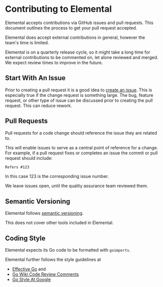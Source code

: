 # Contributing to Elemental

Elemental accepts contributions via GitHub issues and pull requests.
This document outlines the process to get your pull request accepted.

Elemental does accept external contributions in general, however the team's time is limited.

Elemental is on a quarterly release cycle, so it might take a long time
for external contributions to be commented on, let alone reviewed and
merged. We expect review times to improve in the future.

## Start With An Issue

Prior to creating a pull request it is a good idea to [create an issue].
This is especially true if the change request is something large.
The bug, feature request, or other type of issue can be discussed prior to
creating the pull request. This can reduce rework.

[Create an issue]: https://github.com/rancher/elemental/issues/new

## Pull Requests

Pull requests for a code change should reference the issue they are related to.

This will enable issues to serve as a central point of reference for a change.
For example, if a pull request fixes or completes an issue the commit or
pull request should include:

```md
Refers #123
```

In this case 123 is the corresponding issue number.

We leave issues open, until the quality assurance team reviewed them.

## Semantic Versioning

Elemental follows [semantic versioning](https://semver.org/).

This does not cover other tools included in Elemental.

## Coding Style

Elemental expects its Go code to be formatted with `goimports`.

Elemental further follows the style guidelines at

  - [Effective Go](https://go.dev/doc/effective_go) and
  - [Go Wiki Code Review Comments](https://github.com/golang/go/wiki/CodeReviewComments)
  - [Go Style At Google](https://google.github.io/styleguide/go/guide)
